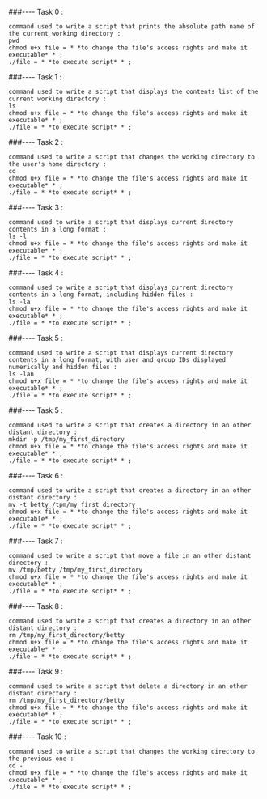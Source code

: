 ###---- Task 0 : 

	command used to write a script that prints the absolute path name of the current working directory : 
	pwd
	chmod u+x file = * *to change the file's access rights and make it executable* * ;
	./file = * *to execute script* * ;

###---- Task 1 : 

	command used to write a script that displays the contents list of the current working directory :
	ls
	chmod u+x file = * *to change the file's access rights and make it executable* * ;
	./file = * *to execute script* * ;

###---- Task 2 : 

	command used to write a script that changes the working directory to the user's home directory : 
	cd
	chmod u+x file = * *to change the file's access rights and make it executable* * ;
	./file = * *to execute script* * ;

###---- Task 3 :

	command used to write a script that displays current directory contents in a long format :  
	ls -l
	chmod u+x file = * *to change the file's access rights and make it executable* * ;
	./file = * *to execute script* * ;

###---- Task 4 :
	
	command used to write a script that displays current directory contents in a long format, including hidden files :  
	ls -la
	chmod u+x file = * *to change the file's access rights and make it executable* * ;
	./file = * *to execute script* * ;

###---- Task 5 : 

	command used to write a script that displays current directory contents in a long format, with user and group IDs displayed numerically and hidden files :  
	ls -lan
	chmod u+x file = * *to change the file's access rights and make it executable* * ;
	./file = * *to execute script* * ;

###---- Task 5 : 

	command used to write a script that creates a directory in an other distant directory :  
	mkdir -p /tmp/my_first_directory
	chmod u+x file = * *to change the file's access rights and make it executable* * ;
	./file = * *to execute script* * ;


###---- Task 6 :

	command used to write a script that creates a directory in an other distant directory :  
	mv -t betty /tpm/my_first_directory
	chmod u+x file = * *to change the file's access rights and make it executable* * ;
	./file = * *to execute script* * ;


###---- Task 7 : 

	command used to write a script that move a file in an other distant directory :  	
	mv /tmp/betty /tmp/my_first_directory
	chmod u+x file = * *to change the file's access rights and make it executable* * ;
	./file = * *to execute script* * ;


###---- Task 8 : 
	
	command used to write a script that creates a directory in an other distant directory :  
	rm /tmp/my_first_directory/betty
	chmod u+x file = * *to change the file's access rights and make it executable* * ;
	./file = * *to execute script* * ;


###---- Task 9 : 

	command used to write a script that delete a directory in an other distant directory :  
	rm /tmp/my_first_directory/betty
	chmod u+x file = * *to change the file's access rights and make it executable* * ;
	./file = * *to execute script* * ;


###---- Task 10 : 

	command used to write a script that changes the working directory to the previous one :  
	cd -
	chmod u+x file = * *to change the file's access rights and make it executable* * ;
	./file = * *to execute script* * ;









